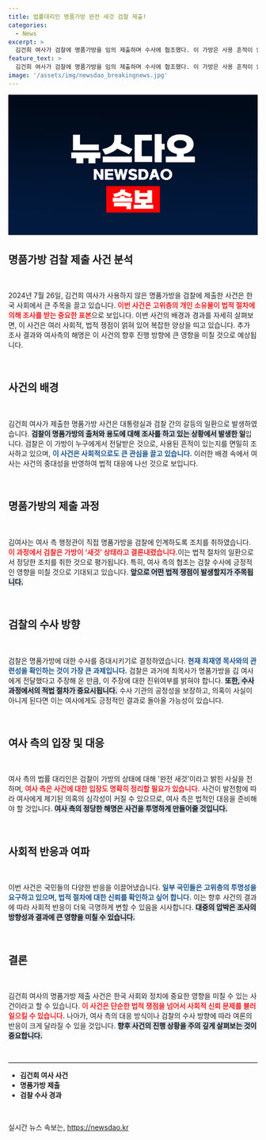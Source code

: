 ```yaml
---
title: 법률대리인 명품가방 완전 새것 검찰 제출!
categories:
  - News
excerpt: >
  김건희 여사가 검찰에 명품가방을 임의 제출하며 수사에 협조했다. 이 가방은 사용 흔적이 없는 새것으로, 검찰은 최재영 목사와의 연관성을 확인할 계획이다. 궁금증을 자아내는 이 사건의 전말은 과연 무엇일까? 클릭해 확인해보세요!
feature_text: >
  김건희 여사가 검찰에 명품가방을 임의 제출하며 수사에 협조했다. 이 가방은 사용 흔적이 없는 새것으로, 검찰은 최재영 목사와의 연관성을 확인할 계획이다. 궁금증을 자아내는 이 사건의 전말은 과연 무엇일까? 클릭해 확인해보세요!
image: '/assets/img/newsdao_breakingnews.jpg'
---
```


<p><img src="/assets/img/newsdao_breakingnews.jpg" alt="implanttips 속보" /></p>

<h2 data-ke-size="size26">명품가방 검찰 제출 사건 분석</h2>

<p data-ke-size="size16">&nbsp;</p>

<p data-ke-size="size16">2024년 7월 26일, 김건희 여사가 사용하지 않은 명품가방을 검찰에 제출한 사건은 한국 사회에서 큰 주목을 끌고 있습니다. <b><span style="color: #ee2323;">이번 사건은 고위층의 개인 소유물이 법적 절차에 의해 조사를 받는 중요한 표본</span></b>으로 보입니다. 이번 사건의 배경과 경과를 자세히 살펴보면, 이 사건은 여러 사회적, 법적 쟁점이 얽혀 있어 복잡한 양상을 띠고 있습니다. 추가 조사 결과와 여사측의 해명은 이 사건의 향후 진행 방향에 큰 영향을 미칠 것으로 예상됩니다.</p>

<p data-ke-size="size16">&nbsp;</p>

<h2 data-ke-size="size26">사건의 배경</h2>

<p data-ke-size="size16">&nbsp;</p>

<p data-ke-size="size16">김건희 여사가 제출한 명품가방 사건은 대통령실과 검찰 간의 갈등의 일환으로 발생하였습니다. <b><span style="background-color: #21538527;">검찰이 명품가방의 출처와 용도에 대해 조사를 하고 있는 상황에서 발생한 일</span></b>입니다. 검찰은 이 가방이 누구에게서 전달받은 것으로, 사용된 흔적이 있는지를 면밀히 조사하고 있으며, <b><span style="color: #1a5490;">이 사건은 사회적으로도 큰 관심을 끌고 있습니다.</span></b> 이러한 배경 속에서 여사는 사건의 중대성을 반영하여 법적 대응에 나선 것으로 보입니다.</p>

<p data-ke-size="size16">&nbsp;</p>

<h2 data-ke-size="size26">명품가방의 제출 과정</h2>

<p data-ke-size="size16">&nbsp;</p>

<p data-ke-size="size16">김여사는 여사 측 행정관이 직접 명품가방을 검찰에 인계하도록 조치를 취하였습니다. <b><span style="color: #ee2323;">이 과정에서 검찰은 가방이 ‘새것’ 상태라고 결론내렸습니다.</span></b>이는 법적 절차의 일환으로서 정당한 조치를 취한 것으로 평가됩니다. 특히, 여사 측의 협조는 검찰 수사에 긍정적인 영향을 미칠 것으로 기대되고 있습니다. <b><span style="background-color: #21538527;">앞으로 어떤 법적 쟁점이 발생할지가 주목됩니다.</span></b></p>

<p data-ke-size="size16">&nbsp;</p>

<h2 data-ke-size="size26">검찰의 수사 방향</h2>

<p data-ke-size="size16">&nbsp;</p>

<p data-ke-size="size16">검찰은 명품가방에 대한 수사를 증대시키기로 결정하였습니다. <b><span style="color: #1a5490;">현재 최재영 목사와의 관련성을 확인하는 것이 가장 큰 과제입니다.</span></b> 검찰은 과거에 최목사가 명품가방을 김 여사에게 전달했다고 주장해 온 만큼, 이 주장에 대한 진위여부를 밝혀야 합니다. <b><span style="background-color: #21538527;">또한, 수사 과정에서의 적법 절차가 중요시됩니다.</span></b> 수사 기관의 공정성을 보장하고, 의혹이 사실이 아니게 된다면 이는 여사에게도 긍정적인 결과로 돌아올 가능성이 있습니다.</p>

<p data-ke-size="size16">&nbsp;</p>

<h2 data-ke-size="size26">여사 측의 입장 및 대응</h2>

<p data-ke-size="size16">&nbsp;</p>

<p data-ke-size="size16">여사 측의 법률 대리인은 검찰이 가방의 상태에 대해 '완전 새것'이라고 밝힌 사실을 전하며, <b><span style="color: #ee2323;">여사 측은 사건에 대한 입장도 명확히 정리할 필요가 있습니다.</span></b> 사건이 발전함에 따라 여사에게 제기된 의혹의 심각성이 커질 수 있으므로, 여사 측은 법적인 대응을 준비해야 할 것입니다. <b><span style="background-color: #21538527;">여사 측의 정당한 해명은 사건을 투명하게 만들어줄 것입니다.</span></b></p>

<p data-ke-size="size16">&nbsp;</p>

<h2 data-ke-size="size26">사회적 반응과 여파</h2>

<p data-ke-size="size16">&nbsp;</p>

<p data-ke-size="size16">이번 사건은 국민들의 다양한 반응을 이끌어냈습니다. <b><span style="color: #1a5490;">일부 국민들은 고위층의 투명성을 요구하고 있으며, 법적 절차에 대한 신뢰를 확인하고 싶어 합니다.</span></b> 이는 향후 사건의 결과에 따라 사회적 반응이 더욱 극명하게 변할 수 있음을 시사합니다. <b><span style="background-color: #21538527;">대중의 압박은 조사의 방향성과 결과에 큰 영향을 미칠 수 있습니다.</span></b></p>

<p data-ke-size="size16">&nbsp;</p>

<h2 data-ke-size="size26">결론</h2>

<p data-ke-size="size16">&nbsp;</p>

<p data-ke-size="size16">김건희 여사의 명품가방 제출 사건은 한국 사회와 정치에 중요한 영향을 미칠 수 있는 사건이라고 할 수 있습니다. <b><span style="color: #ee2323;">이 사건은 단순한 법적 쟁점을 넘어서 사회적 신뢰 문제를 불러일으킬 수 있습니다.</span></b> 나아가, 여사 측의 대응 방식이나 검찰의 수사 방향에 따라 여론의 반응이 크게 달라질 수 있을 것입니다. <b><span style="background-color: #21538527;">향후 사건의 진행 상황을 주의 깊게 살펴보는 것이 중요합니다.</span></b></p>

<p data-ke-size="size16">&nbsp;</p>

<hr style="height: 1px; border: none; background-color: #000;"/>

<ul>
    <li><b>김건희 여사 사건</b></li>
    <li><b>명품가방 제출</b></li>
    <li><b>검찰 수사 경과</b></li>
</ul>

<p data-ke-size="size16">&nbsp;</p>
실시간 뉴스 속보는, <a href="https://newsdao.kr" rel="dofollow">https://newsdao.kr</a>


